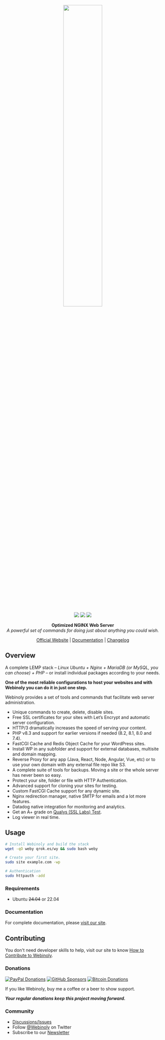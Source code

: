 <div align="center">
 	<p><a href="https://webinoly.com/"><img width="50%" src="https://cdn.qrokes.com/wp-content/uploads/sites/4/2020/11/webinoly_logo_blue.png" /></a></p>
 	<p>
		<img src="https://img.shields.io/badge/build-passing-brightgreen.svg" />
        <img src="https://img.shields.io/github/license/QROkes/webinoly" />
        <img src="https://img.shields.io/github/v/release/QROkes/webinoly?color=orange" />
	</p>
    <p><b>Optimized NGINX Web Server</b></br>
    <i>A powerful set of commands for doing just about anything you could wish.</i></p>
    <p><a href="https://webinoly.com/">Official Website</a> | <a href="https://webinoly.com/documentation/">Documentation</a> | <a href="https://github.com/QROkes/webinoly/releases">Changelog</a></p>
</div>

## Overview
A complete LEMP stack _– Linux Ubuntu + Nginx + MariaDB (or MySQL, you can choose) + PHP –_ or install individual packages according to your needs.

**One of the most reliable configurations to host your websites and with Webinoly you can do it in just one step.**

Webinoly provides a set of tools and commands that facilitate web server administration.
- Unique commands to create, delete, disable sites.
- Free SSL certificates for your sites with Let’s Encrypt and automatic server configuration.
- HTTP/3 dramatically increases the speed of serving your content.
- PHP v8.3 and support for earlier versions if needed (8.2, 8.1, 8.0 and 7.4).
- FastCGI Cache and Redis Object Cache for your WordPress sites.
- Install WP in any subfolder and support for external databases, multisite and domain mapping.
- Reverse Proxy for any app (Java, React, Node, Angular, Vue, etc) or to use your own domain with any external file repo like S3.
- A complete suite of tools for backups. Moving a site or the whole server has never been so easy.
- Protect your site, folder or file with HTTP Authentication.
- Advanced support for cloning your sites for testing.
- Custom FastCGI Cache support for any dynamic site.
- Nginx redirection manager, native SMTP for emails and a lot more features.
- Datadog native integration for monitoring and analytics.
- Get an A+ grade on [Qualys (SSL Labs) Test](https://www.ssllabs.com/ssltest/).
- Log viewer in real time.

## Usage

```bash
# Install Webinoly and build the stack
wget -qO weby qrok.es/wy && sudo bash weby

# Create your first site.
sudo site example.com -wp

# Authentication
sudo httpauth -add
```

### Requirements
* Ubuntu ~~24.04~~ or 22.04


### Documentation
For complete documentation, please [visit our site](https://webinoly.com/documentation/).


## Contributing
You don't need developer skills to help, visit our site to know [How to Contribute to Webinoly](https://webinoly.com/contribute/).

### Donations

[![PayPal Donations](https://cdn.qrokes.com/media/paypal-webinoly-donate.png)](https://www.paypal.me/qrokes)
[![GitHub Sponsors](https://cdn.qrokes.com/media/github-sponsors.png)](https://github.com/sponsors/QROkes)
[![Bitcoin Donations](https://cdn.qrokes.com/media/bitcoin-webinoly-donate.png)](https://www.blockchain.com/en/btc/address/1E3Ybo5UcvaAr1MoK4nBnMRFFY9aEMiku3)

If you like Webinoly, buy me a coffee or a beer to show support.

**_Your regular donations keep this project moving forward._**

### Community
- [Discussions/Issues](https://webinoly.com/premium/)
- Follow [@Webinoly](https://twitter.com/Webinoly) on Twitter
- Subscribe to our [Newsletter](https://webinoly.com/newsletter/)
